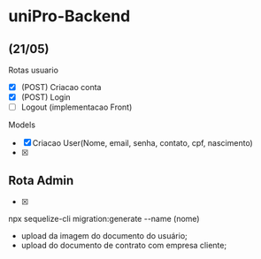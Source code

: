 # uniPro-Backend

## (21/05)

Rotas usuario

- [x] (POST) Criacao conta
- [x] (POST) Login
- [ ] Logout (implementacao Front)

Models

- [x] Criacao User(Nome, email, senha, contato, cpf, nascimento)
- [x] 

## Rota Admin

- [x] 


npx sequelize-cli migration:generate --name (nome)

- upload da imagem do documento do usuário;
- upload do documento de contrato com empresa cliente;
